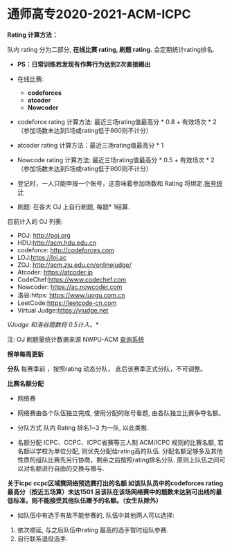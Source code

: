 # 通师高专2020-2021-ACM-ICPC

**Rating 计算方法：**

队内 rating 分为二部分, **在线比赛 rating, 刷题 rating.** 会定期统计rating排名.

 - **PS：日常训练若发现有作弊行为达到2次直接踢出**
 - 在线比赛:
    - **codeforces** 
    - **atcoder**
    - **Nowcoder**

 - codeforce rating 计算方法: 最近三场rating值最高分 * 0.8 + 有效场次 * 2（参加场数未达到5场或rating低于800则不计分）
 - atcoder rating 计算方法：最近三场rating值最高分 * 1
 - Nowcode rating 计算方法: 最近三场rating值最高分 * 0.5 + 有效场次 * 2（参加场数未达到5场或rating低于800则不计分）
 - 登记时，一人只能申报一个账号，这意味着参加场数和 Rating 将绑定.[账号统计](https://docs.qq.com/sheet/DYVRwTFhzYWtwZXNX?groupUin=2c50vMuLDKF6Uxpa3LKXwg%3D%3D&tdsourcetag=s_macqq_aiomsg&tab=BB08J2)
 - 刷题: 在各大 OJ 上自行刷题, 每题* 1结算.

  目前计入的 OJ 列表:

 - POJ: http://poj.org
 - HDU:http://acm.hdu.edu.cn 
 - codeforce: http://codeforces.com 
 - LOJ:https://loj.ac 
 - ZOJ: http://acm.zju.edu.cn/onlinejudge/
 - Atcoder: https://atcoder.jp 
 - CodeChef:https://www.codechef.com 
 - Nowcoder: https://ac.nowcoder.com
 - 洛谷:https: https://www.luogu.com.cn
 - LeetCode:https://leetcode-cn.com
 - Virtual Judge:https://vjudge.net


**VJudge 和洛谷题数将* 0.5计入。**

注: OJ 刷题量统计数据来源 NWPU-ACM [查询系统](https://ojhunt.com/statistics)

**榜单每周更新**

 **分队**
每赛季前 ，按照rating 动态分队， 此后该赛季正式分队，不可调整。

**比赛名额分配**

 -  网络赛

 - 网络赛由各个队伍独立完成, 使用分配的账号看题, 由各队独立比赛争夺名额。

- 分队方式
队内 Rating 排名1~3 为一队, 以此类推.

- 名额分配
ICPC、CCPC、ICPC省赛等三人制 ACM/ICPC 规则的比赛名额, 若名额以学校为单位分配, 则优先分配给rating高的队伍.
分配名额足够多及其他性质的组队比赛先另行协商，剩余之后按照rating排名分队.
原则上队伍之间可以对名额进行自由的交换与赠与.

**关于icpc ccpc区域赛网络预选赛打出的名额 如该队队员中的codeforces rating最高分（按近五场算）未达1501 且该队在该场网络赛中的题数未达到可出线的最低标准，则不能接受其他队伍赠予的名额。（女生队除外）**

- 如队伍中有选手有故不能参赛的, 队伍中其他两人可以选择:
1. 依次顺延, 与之后队伍中rating 最高的选手暂时组队参赛.
2. 自行联系退役选手.
